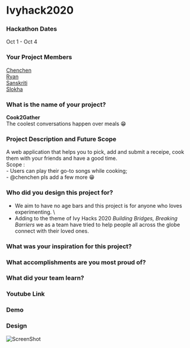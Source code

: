 # Ivyhack2020

### Hackathon Dates
Oct 1 - Oct 4
### Your Project Members
[Chenchen](https://github.com/chenchenlu) \
[Ryan](https://github.com/ryrytio) \
[Sanskriti](https://github.com/sanskritisukkal) \
[Slokha](https://github.com/slokhaiyer) 
### What is the name of your project?    
 **Cook2Gather** \
  The coolest conversations happen over meals :grin:
### Project Description and Future Scope
  A web application that helps you to pick, add and submit a receipe, cook them with your friends and have a good time. \
  Scope : \
             - Users can play their go-to songs while cooking; \
             -  @chenchen pls add a few more :grin:
### Who did you design this project for?
  - We aim to have no age bars and this project is for anyone who loves experimenting. \
  - Adding to the theme of Ivy Hacks 2020 *Building Bridges, Breaking Barriers* we as a team have tried to help people all across the globe connect with their loved ones.
  
### What was your inspiration for this project?


### What accomplishments are you most proud of?



### What did your team learn?

### Youtube Link

### Demo

### Design
![ScreenShot]()
